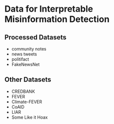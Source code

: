# Data for Interpretable Misinformation Detection

## Processed Datasets
- community notes
- news tweets
- politifact
- FakeNewsNet

## Other Datasets
- CREDBANK
- FEVER
- Climate-FEVER
- CoAID
- LIAR
- Some Like it Hoax

